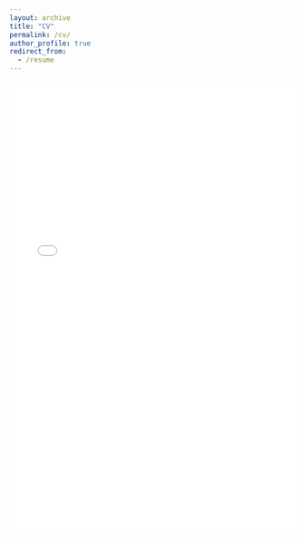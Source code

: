 ```yaml
---
layout: archive
title: "CV"
permalink: /cv/
author_profile: true
redirect_from:
  - /resume
---
```


<iframe src="/files/pdf/ZhangYifanCV.pdf" width="100%" height="800" frameborder="no" border="0" marginwidth="0" marginheight="0"></iframe>

